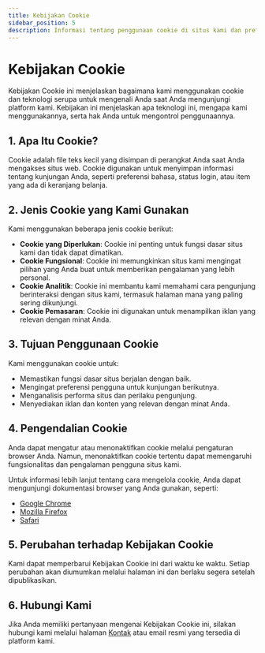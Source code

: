 ```yaml
---
title: Kebijakan Cookie
sidebar_position: 5
description: Informasi tentang penggunaan cookie di situs kami dan preferensi pengguna terkait.
---
```


# Kebijakan Cookie

Kebijakan Cookie ini menjelaskan bagaimana kami menggunakan cookie dan teknologi serupa untuk mengenali Anda saat Anda mengunjungi platform kami. Kebijakan ini menjelaskan apa teknologi ini, mengapa kami menggunakannya, serta hak Anda untuk mengontrol penggunaannya.

## 1. Apa Itu Cookie?

Cookie adalah file teks kecil yang disimpan di perangkat Anda saat Anda mengakses situs web. Cookie digunakan untuk menyimpan informasi tentang kunjungan Anda, seperti preferensi bahasa, status login, atau item yang ada di keranjang belanja.

## 2. Jenis Cookie yang Kami Gunakan

Kami menggunakan beberapa jenis cookie berikut:

- **Cookie yang Diperlukan**: Cookie ini penting untuk fungsi dasar situs kami dan tidak dapat dimatikan.
- **Cookie Fungsional**: Cookie ini memungkinkan situs kami mengingat pilihan yang Anda buat untuk memberikan pengalaman yang lebih personal.
- **Cookie Analitik**: Cookie ini membantu kami memahami cara pengunjung berinteraksi dengan situs kami, termasuk halaman mana yang paling sering dikunjungi.
- **Cookie Pemasaran**: Cookie ini digunakan untuk menampilkan iklan yang relevan dengan minat Anda.

## 3. Tujuan Penggunaan Cookie

Kami menggunakan cookie untuk:

- Memastikan fungsi dasar situs berjalan dengan baik.
- Mengingat preferensi pengguna untuk kunjungan berikutnya.
- Menganalisis performa situs dan perilaku pengunjung.
- Menyediakan iklan dan konten yang relevan dengan minat Anda.

## 4. Pengendalian Cookie

Anda dapat mengatur atau menonaktifkan cookie melalui pengaturan browser Anda. Namun, menonaktifkan cookie tertentu dapat memengaruhi fungsionalitas dan pengalaman pengguna situs kami.

Untuk informasi lebih lanjut tentang cara mengelola cookie, Anda dapat mengunjungi dokumentasi browser yang Anda gunakan, seperti:

- [Google Chrome](https://support.google.com/chrome/answer/95647)
- [Mozilla Firefox](https://support.mozilla.org/en-US/kb/clear-cookies-and-site-data-firefox)
- [Safari](https://support.apple.com/id-id/HT201265)

## 5. Perubahan terhadap Kebijakan Cookie

Kami dapat memperbarui Kebijakan Cookie ini dari waktu ke waktu. Setiap perubahan akan diumumkan melalui halaman ini dan berlaku segera setelah dipublikasikan.

## 6. Hubungi Kami

Jika Anda memiliki pertanyaan mengenai Kebijakan Cookie ini, silakan hubungi kami melalui halaman [Kontak](/hubungi-kami) atau email resmi yang tersedia di platform kami.
